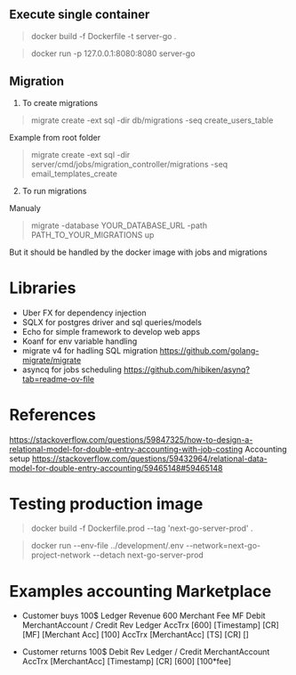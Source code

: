 ## Execute single container

> docker build -f Dockerfile -t server-go .

> docker run -p 127.0.0.1:8080:8080 server-go

## Migration

1. To create migrations

> migrate create -ext sql -dir db/migrations -seq create_users_table

Example from root folder

> migrate create -ext sql -dir server/cmd/jobs/migration_controller/migrations -seq email_templates_create

2. To run migrations

Manualy

> migrate -database YOUR_DATABASE_URL -path PATH_TO_YOUR_MIGRATIONS up

But it should be handled by the docker image with jobs and migrations

# Libraries

- Uber FX for dependency injection
- SQLX for postgres driver and sql queries/models
- Echo for simple framework to develop web apps
- Koanf for env variable handling
- migrate v4 for hadling SQL migration https://github.com/golang-migrate/migrate
- asyncq for jobs scheduling https://github.com/hibiken/asynq?tab=readme-ov-file

# References

https://stackoverflow.com/questions/59847325/how-to-design-a-relational-model-for-double-entry-accounting-with-job-costing
Accounting setup https://stackoverflow.com/questions/59432964/relational-data-model-for-double-entry-accounting/59465148#59465148


# Testing production image

> docker build -f Dockerfile.prod --tag 'next-go-server-prod' .

> docker run --env-file ../development/.env --network=next-go-project-network --detach next-go-server-prod

# Examples accounting Marketplace

- Customer buys 100$
  Ledger Revenue 600
  Merchant Fee MF
  Debit MerchantAccount / Credit Rev Ledger
  AccTrx [600] [Timestamp] [CR] [MF] [Merchant Acc] [100]
  AccTrx [MerchantAcc] [TS] [CR] []

- Customer returns 100$
  Debit Rev Ledger / Credit MerchantAccount
  AccTrx [MerchantAcc] [Timestamp] [CR] [600] [100*fee]
